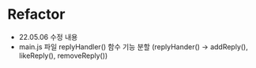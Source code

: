 # Refactor
- 22.05.06 수정 내용
- main.js 파일 replyHandler() 함수 기능 분할 (replyHander() -> addReply(), likeReply(), removeReply())
